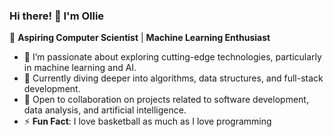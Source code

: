 ### Hi there! 👋 I'm Ollie  
🌟 **Aspiring Computer Scientist** | **Machine Learning Enthusiast**  

- 👀 I’m passionate about exploring cutting-edge technologies, particularly in machine learning and AI.  
- 🌱 Currently diving deeper into algorithms, data structures, and full-stack development.  
- 💞️ Open to collaboration on projects related to software development, data analysis, and artificial intelligence.   
- ⚡ **Fun Fact**: I love basketball as much as I love programming

